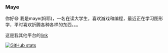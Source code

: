 ###   Maye
你好😄 我是maye(妈耶)，一名在读大学生，喜欢游戏和编程，最近正在学习图形学，平时喜欢折腾各种各样的东西。。。  
  
这是我其他平台的[link](https://bento.me/maye)  
  
  
[![GitHub stats](https://github-readme-stats.vercel.app/api?username=maye174&show_icons=true&theme=radical)](https://github.com/anuraghazra/github-readme-stats)

<!--
**maye174/maye174** is a ✨ _special_ ✨ repository because its `README.md` (this file) appears on your GitHub profile.

Here are some ideas to get you started:

- 🔭 I’m currently working on ...
- 🌱 I’m currently learning ...
- 👯 I’m looking to collaborate on ...
- 🤔 I’m looking for help with ...
- 💬 Ask me about ...
- 📫 How to reach me: ...
- 😄 Pronouns: ...
- ⚡ Fun fact: ...
-->
